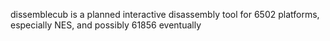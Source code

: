 dissemblecub is a planned interactive disassembly tool for 6502 platforms, especially NES, and possibly 61856 eventually